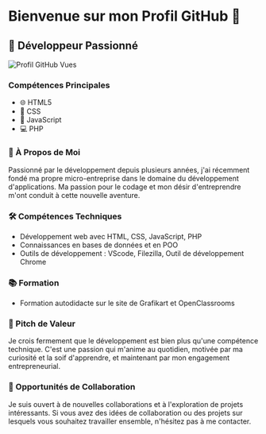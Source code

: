 # Bienvenue sur mon Profil GitHub 🚀

## 🌟 Développeur Passionné  

![Profil GitHub Vues](https://komarev.com/ghpvc/?username=buzzer93&color=green)

### Compétences Principales
- 🌐 HTML5
- 🎨 CSS
- 🔧 JavaScript
- 💻 PHP

### 📌 À Propos de Moi
Passionné par le développement depuis plusieurs années, j'ai récemment fondé ma propre micro-entreprise dans le domaine du développement d'applications. Ma passion pour le codage et mon désir d'entreprendre m'ont conduit à cette nouvelle aventure.

### 🛠️ Compétences Techniques
- Développement web avec HTML, CSS, JavaScript, PHP
- Connaissances en bases de données et en POO
- Outils de développement : VScode, Filezilla, Outil de développement Chrome

### 📚 Formation
- Formation autodidacte sur le site de Grafikart et OpenClassrooms

### 🎯 Pitch de Valeur
Je crois fermement que le développement est bien plus qu'une compétence technique. C'est une passion qui m'anime au quotidien, motivée par ma curiosité et la soif d'apprendre, et maintenant par mon engagement entrepreneurial.

### 🤝 Opportunités de Collaboration
Je suis ouvert à de nouvelles collaborations et à l'exploration de projets intéressants. Si vous avez des idées de collaboration ou des projets sur lesquels vous souhaitez travailler ensemble, n'hésitez pas à me contacter.
